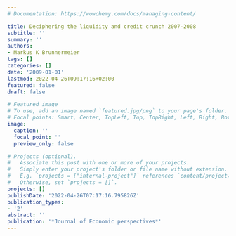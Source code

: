 ```yaml
---
# Documentation: https://wowchemy.com/docs/managing-content/

title: Deciphering the liquidity and credit crunch 2007-2008
subtitle: ''
summary: ''
authors:
- Markus K Brunnermeier
tags: []
categories: []
date: '2009-01-01'
lastmod: 2022-04-26T09:17:16+02:00
featured: false
draft: false

# Featured image
# To use, add an image named `featured.jpg/png` to your page's folder.
# Focal points: Smart, Center, TopLeft, Top, TopRight, Left, Right, BottomLeft, Bottom, BottomRight.
image:
  caption: ''
  focal_point: ''
  preview_only: false

# Projects (optional).
#   Associate this post with one or more of your projects.
#   Simply enter your project's folder or file name without extension.
#   E.g. `projects = ["internal-project"]` references `content/project/deep-learning/index.md`.
#   Otherwise, set `projects = []`.
projects: []
publishDate: '2022-04-26T07:17:16.795826Z'
publication_types:
- '2'
abstract: ''
publication: '*Journal of Economic perspectives*'
---
```


